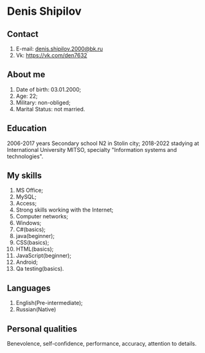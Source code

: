 # Denis Shipilov

## Contact

1. E-mail: denis.shipilov.2000@bk.ru
2. Vk: https://vk.com/den7632

## About me

1. Date of birth: 03.01.2000;
2. Age: 22;
3. Military: non-obliged;
4. Marital Status: not married.

## Education
  
2006-2017 years Secondary school N2 in Stolin city;
2018-2022 stadying at International University MITSO, specialty "Information systems and technologies".

## My skills

1. MS Office;
2. MySQL;
3. Access;
4. Strong skills working with the Internet;
5. Computer networks;
6. Windows;
7. C#(basics);
8. java(beginner);
9. CSS(basics);
10. HTML(basics);
11. JavaScript(beginner);
12. Android;
13. Qa testing(basics).

## Languages

1. English(Pre-intermediate);
2. Russian(Native)

## Personal qualities

Benevolence, self-confidence, performance, accuracy, attention to details.